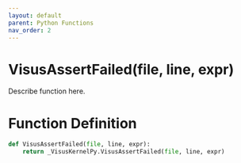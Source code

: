 ```yaml
---
layout: default
parent: Python Functions
nav_order: 2
---
```


# VisusAssertFailed(file, line, expr)

Describe function here.

# Function Definition

```python
def VisusAssertFailed(file, line, expr):
    return _VisusKernelPy.VisusAssertFailed(file, line, expr)
```